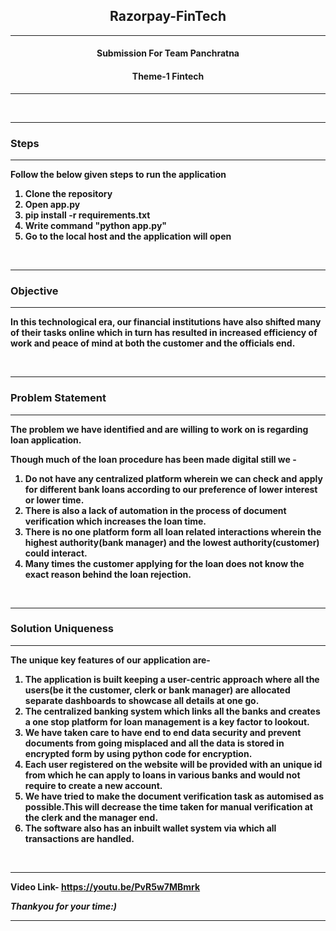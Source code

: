 

<h2 align="center"> Razorpay-FinTech</h2>
<hr>
<h4 align="center">Submission For Team <b>Panchratna<b></h4>
<h4 align="center">Theme-1 Fintech</h4>
<hr>
<br>

<hr>
<h3> Steps </h3>
<hr>
<p>Follow the below given steps to run the application</p>
<ol>
<li>Clone the repository</li>
<li>Open app.py</li>
<li>pip install -r requirements.txt</li>
<li>Write command "python app.py"</li>
<li>Go to the local host and the application will open</li>
</ol>
<br>

<hr>
<h3>Objective</h3>
<hr>
<p>In this technological era, our financial institutions have also shifted many of their tasks online which in turn has resulted in increased efficiency of work and peace of mind at both the customer and the officials end.</p>
<br>

<hr>
<h3> Problem Statement </h3>
<hr>
<p>The problem we have identified and are willing to work on is regarding loan application.</p>
</p>Though much of the loan procedure has been made digital still we -</p>
<ol>
<li>Do not have any centralized platform wherein we can check and apply for different bank loans according to our preference of lower interest or lower time.</li>
<li>There is also a lack of automation in the process of document verification which increases the loan time.</li>
<li>There is no one platform form all loan related interactions wherein the highest authority(bank manager) and the lowest authority(customer) could interact.</li>
<li>Many times the customer applying for the loan does not know the exact reason behind the loan rejection.</li>
</ol>
<br>

<hr>
<h3>Solution Uniqueness</h3>
<hr>
<p>The unique key features of our application are-</p>
<ol>
<li>The application is built keeping a user-centric approach where all the users(be it the customer, clerk or bank manager) are allocated separate dashboards to showcase all details at one go.</li>
<li>The centralized banking system which links all the banks and creates a one stop platform for loan management is a key factor to lookout.</li>
<li>We have taken care to have end to end data security and prevent documents from going misplaced and all the data is stored in encrypted form by using python code for encryption.</li>
<li>Each user registered on the website will be provided with an unique id from which he can apply to loans in various banks and would not require to create a new account.</li>
<li>We have tried to make the document verification task  as automised as possible.This will decrease the time taken for manual verification at the clerk and the manager end.</li>
<li>The software also has an inbuilt wallet system via which all transactions are handled.</li>
</ol>
<br>

<hr>
<p>Video Link- <a href="https://youtu.be/PvR5w7MBmrk">https://youtu.be/PvR5w7MBmrk</a> <p>
<i align="center">Thankyou for your time:)</i>
<hr>